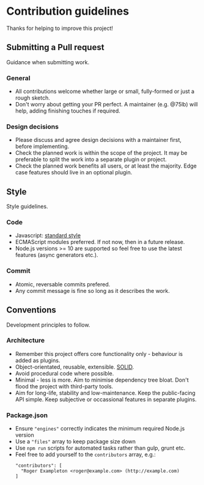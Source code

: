 # Contribution guidelines

Thanks for helping to improve this project!

## Submitting a Pull request

Guidance when submitting work.

### General

* All contributions welcome whether large or small, fully-formed or just a rough sketch.
* Don't worry about getting your PR perfect. A maintainer (e.g. @75lb) will help, adding finishing touches if required.

### Design decisions

* Please discuss and agree design decisions with a maintainer first, before implementing.
* Check the planned work is within the scope of the project. It may be preferable to split the work into a separate plugin or project.
* Check the planned work benefits all users, or at least the majority. Edge case features should live in an optional plugin.

## Style

Style guidelines.

### Code

* Javascript: [standard style](https://standardjs.com/)
* ECMAScript modules preferred. If not now, then in a future release.
* Node.js versions >= 10 are supported so feel free to use the latest features (async generators etc.).

### Commit

* Atomic, reversable commits prefered.
* Any commit message is fine so long as it describes the work.

## Conventions

Development principles to follow.

### Architecture

* Remember this project offers core functionality only - behaviour is added as plugins.
* Object-orientated, reusable, extensible. [SOLID](https://en.wikipedia.org/wiki/SOLID).
* Avoid procedural code where possible.
* Minimal - less is more. Aim to minimise dependency tree bloat. Don't flood the project with third-party tools.
* Aim for long-life, stability and low-maintenance. Keep the public-facing API simple. Keep subjective or occassional features in separate plugins.

### Package.json

* Ensure `"engines"` correctly indicates the minimum required Node.js version
* Use a `"files"` array to keep package size down
* Use `npm run` scripts for automated tasks rather than gulp, grunt etc.
* Feel free to add yourself to the `contributors` array, e.g.:
    ```
    "contributors": [
      "Roger Exampleton <roger@example.com> (http://example.com)
    ]
    ```
